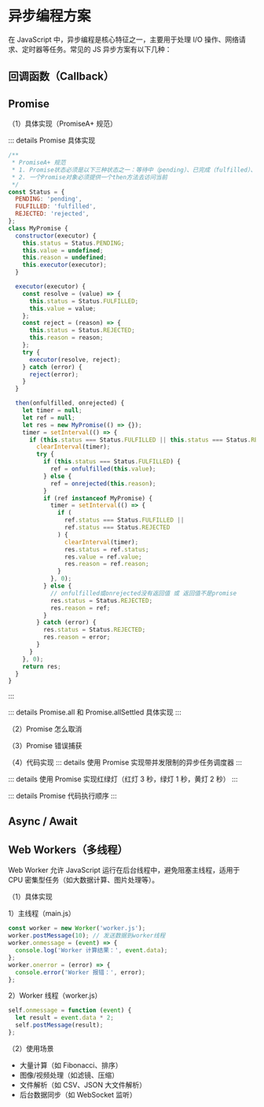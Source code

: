 # 异步编程方案

在 JavaScript 中，异步编程是核心特征之一，主要用于处理 I/O 操作、网络请求、定时器等任务。常见的 JS 异步方案有以下几种：

## 回调函数（Callback）

## Promise

（1）具体实现（PromiseA+ 规范）

::: details Promise 具体实现

```js
/**
 * PromiseA+ 规范
 * 1. Promise状态必须是以下三种状态之一：等待中（pending）、已完成（fulfilled）、已拒绝（rejected）
 * 2. 一个Promise对象必须提供一个then方法去访问当前
 */
const Status = {
  PENDING: 'pending',
  FULFILLED: 'fulfilled',
  REJECTED: 'rejected',
};
class MyPromise {
  constructor(executor) {
    this.status = Status.PENDING;
    this.value = undefined;
    this.reason = undefined;
    this.executor(executor);
  }

  executor(executor) {
    const resolve = (value) => {
      this.status = Status.FULFILLED;
      this.value = value;
    };
    const reject = (reason) => {
      this.status = Status.REJECTED;
      this.reason = reason;
    };
    try {
      executor(resolve, reject);
    } catch (error) {
      reject(error);
    }
  }

  then(onfulfilled, onrejected) {
    let timer = null;
    let ref = null;
    let res = new MyPromise(() => {});
    timer = setInterval(() => {
      if (this.status === Status.FULFILLED || this.status === Status.REJECTED) {
        clearInterval(timer);
        try {
          if (this.status === Status.FULFILLED) {
            ref = onfulfilled(this.value);
          } else {
            ref = onrejected(this.reason);
          }
          if (ref instanceof MyPromise) {
            timer = setInterval(() => {
              if (
                ref.status === Status.FULFILLED ||
                ref.status === Status.REJECTED
              ) {
                clearInterval(timer);
                res.status = ref.status;
                res.value = ref.value;
                res.reason = ref.reason;
              }
            }, 0);
          } else {
            // onfulfilled或onrejected没有返回值 或 返回值不是promise
            res.status = Status.REJECTED;
            res.reason = ref;
          }
        } catch (error) {
          res.status = Status.REJECTED;
          res.reason = error;
        }
      }
    }, 0);
    return res;
  }
}
```

:::

::: details Promise.all 和 Promise.allSettled 具体实现
:::

（2）Promise 怎么取消

（3）Promise 错误捕获

（4）代码实现
::: details 使用 Promise 实现带并发限制的异步任务调度器
:::

::: details 使用 Promise 实现红绿灯（红灯 3 秒，绿灯 1 秒，黄灯 2 秒）
:::

::: details Promise 代码执行顺序
:::

## Async / Await

## Web Workers（多线程）

Web Worker 允许 JavaScript 运行在后台线程中，避免阻塞主线程，适用于 CPU 密集型任务（如大数据计算、图片处理等）。

（1）具体实现

1）主线程（main.js）

```js
const worker = new Worker('worker.js');
worker.postMessage(10); // 发送数据到worker线程
worker.onmessage = (event) => {
  console.log('Worker 计算结果：', event.data);
};
worker.onerror = (error) => {
  console.error('Worker 报错：', error);
};
```

2）Worker 线程（worker.js）

```js
self.onmessage = function (event) {
  let result = event.data * 2;
  self.postMessage(result);
};
```

（2）使用场景

- 大量计算（如 Fibonacci、排序）
- 图像/视频处理（如滤镜、压缩）
- 文件解析（如 CSV、JSON 大文件解析）
- 后台数据同步（如 WebSocket 监听）
